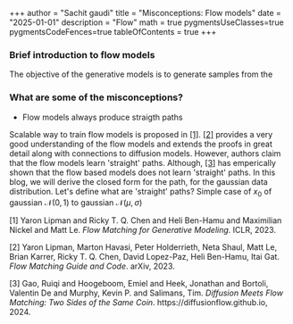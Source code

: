 +++
author = "Sachit gaudi"
title = "Misconceptions: Flow models"
date = "2025-01-01"
description = "Flow"
math = true
pygmentsUseClasses=true
pygmentsCodeFences=true
tableOfContents = true
+++
### Brief introduction to flow models
The objective of the generative models is to generate samples from the 

### What are some of the misconceptions?  
 - Flow models always produce straigth paths






Scalable way to train flow models is proposed in <a href='1'>[1]</a>. <a href='2'>[2]</a> provides a very good understanding of the flow models and extends the proofs in great detail along with connections to diffusion models. However, authors claim that the flow models learn 'straight' paths. Although, <a href='3'>[3]</a> has emperically shown that the flow based models does not learn 'straight' paths. In this blog, we will derive the closed form for the path, for the gaussian data distribution. Let's define what are 'straight' paths?
Simple case of $x_0$ of gaussian $\mathcal{N}(0,1)$ to gaussian $\mathcal{N}(\mu,\sigma)$




 

<p><a id="1">[1]</a> Yaron Lipman and Ricky T. Q. Chen and Heli Ben-Hamu and Maximilian Nickel and Matt Le.  <i>Flow Matching for Generative Modeling</i>. ICLR, 2023.</p>
<p><a id="2">[2]</a> Yaron Lipman, Marton Havasi, Peter Holderrieth, Neta Shaul, Matt Le, Brian Karrer, Ricky T. Q. Chen, David Lopez-Paz, Heli Ben-Hamu, Itai Gat. <i>Flow Matching Guide and Code</i>. arXiv, 2023.</p>
<p><a id="3">[3]</a> Gao, Ruiqi and Hoogeboom, Emiel and Heek, Jonathan and Bortoli, Valentin De and Murphy, Kevin P. and Salimans, Tim. <i>Diffusion Meets Flow Matching: Two Sides of the Same Coin</i>. https://diffusionflow.github.io, 2024.</p>
